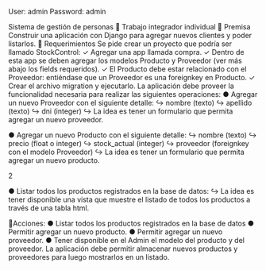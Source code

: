 User: admin
Password: admin



Sistema de gestión de personas 󰟲
Trabajo integrador individual
📌 Premisa
Construir una aplicación con Django para agregar nuevos clientes y poder
listarlos.
📝 Requerimientos
Se pide crear un proyecto que podría ser llamado StockControl:
✓ Agregar una app llamada compra.
✓ Dentro de esta app se deben agregar los modelos Producto y Proveedor
(ver más abajo los fields requeridos).
✓ El Producto debe estar relacionado con el Proveedor: entiéndase que un
Proveedor es una foreignkey en Producto.
✓ Crear el archivo migration y ejecutarlo.
La aplicación debe proveer la funcionalidad necesaria para realizar las
siguientes operaciones:
● Agregar un nuevo Proveedor con el siguiente detalle:
↪ nombre (texto)
↪ apellido (texto)
↪ dni (integer)
↪ La idea es tener un formulario que permita agregar un nuevo
proveedor.

● Agregar un nuevo Producto con el siguiente detalle:
↪ nombre (texto)
↪ precio (float o integer)
↪ stock_actual (integer)
↪ proveedor (foreignkey con el modelo Proveedor)
↪ La idea es tener un formulario que permita agregar un nuevo
producto.

2

● Listar todos los productos registrados en la base de datos:
↪ La idea es tener disponible una vista que muestre el listado de todos
los productos a través de una tabla html.

📝Acciones:
● Listar todos los productos registrados en la base de datos
● Permitir agregar un nuevo producto.
● Permitir agregar un nuevo proveedor.
● Tener disponible en el Admin el modelo del producto y del proveedor.
La aplicación debe permitir almacenar nuevos productos y proveedores para
luego mostrarlos en un listado.
